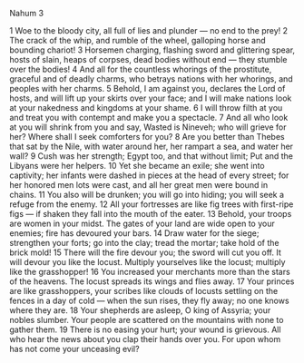 Nahum 3

1	Woe to the bloody city, all full of lies and plunder — no end to the prey!
2	The crack of the whip, and rumble of the wheel, galloping horse and bounding chariot!
3	Horsemen charging, flashing sword and glittering spear, hosts of slain, heaps of corpses, dead bodies without end — they stumble over the bodies!
4	And all for the countless whorings of the prostitute, graceful and of deadly charms, who betrays nations with her whorings, and peoples with her charms.
5	Behold, I am against you, declares the Lord of hosts, and will lift up your skirts over your face; and I will make nations look at your nakedness and kingdoms at your shame.
6	I will throw filth at you and treat you with contempt and make you a spectacle.
7	And all who look at you will shrink from you and say, Wasted is Nineveh; who will grieve for her? Where shall I seek comforters for you?
8	Are you better than Thebes that sat by the Nile, with water around her, her rampart a sea, and water her wall?
9	Cush was her strength; Egypt too, and that without limit; Put and the Libyans were her helpers.
10	Yet she became an exile; she went into captivity; her infants were dashed in pieces at the head of every street; for her honored men lots were cast, and all her great men were bound in chains.
11	You also will be drunken; you will go into hiding; you will seek a refuge from the enemy.
12	All your fortresses are like fig trees with first-ripe figs — if shaken they fall into the mouth of the eater.
13	Behold, your troops are women in your midst. The gates of your land are wide open to your enemies; fire has devoured your bars.
14	Draw water for the siege; strengthen your forts; go into the clay; tread the mortar; take hold of the brick mold!
15	There will the fire devour you; the sword will cut you off. It will devour you like the locust. Multiply yourselves like the locust; multiply like the grasshopper!
16	You increased your merchants more than the stars of the heavens. The locust spreads its wings and flies away.
17	Your princes are like grasshoppers, your scribes like clouds of locusts settling on the fences in a day of cold — when the sun rises, they fly away; no one knows where they are.
18	Your shepherds are asleep, O king of Assyria; your nobles slumber. Your people are scattered on the mountains with none to gather them.
19	There is no easing your hurt; your wound is grievous. All who hear the news about you clap their hands over you. For upon whom has not come your unceasing evil?

